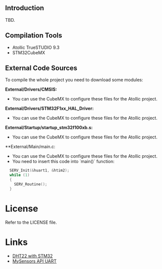 ## Introduction

TBD.

## Compilation Tools 

- Atollic TrueSTUDIO 9.3
- STM32CubeMX

## External Code Sources

To compile the whole project you need to download some modules: 

**External/Drivers/CMSIS:** 
- You can use the CubeMX to configure these files for the Atollic project.

**External/Drivers/STM32F1xx_HAL_Driver:** 
- You can use the CubeMX to configure these files for the Atollic project.

**External/Startup/startup_stm32f100xb.s:**
- You can use the CubeMX to configure these files for the Atollic project.

**External/Main/main.c:
- You can use the CubeMX to configure these files for the Atollic project.
- You need to insert this code into ̀ main()` function:
```c
  SERV_Init(&huart1, &htim2);
  while (1)
  {
    SERV_Routine();
  }
``` 

# License 

Refer to the LICENSE file.

# Links 

- [DHT22 with STM32](https://www.controllerstech.com/temperature-measurement-using-dht22-in-stm32)
- [MySensors API UART](https://www.mysensors.org/download/serial_api_20)